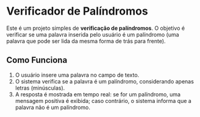 # Verificador de Palíndromos

Este é um projeto simples de **verificação de palíndromos**. O objetivo é verificar se uma palavra inserida pelo usuário é um palíndromo (uma palavra que pode ser lida da mesma forma de trás para frente).

## Como Funciona

1. O usuário insere uma palavra no campo de texto.
2. O sistema verifica se a palavra é um palíndromo, considerando apenas letras (minúsculas).
3. A resposta é mostrada em tempo real: se for um palíndromo, uma mensagem positiva é exibida; caso contrário, o sistema informa que a palavra não é um palíndromo.